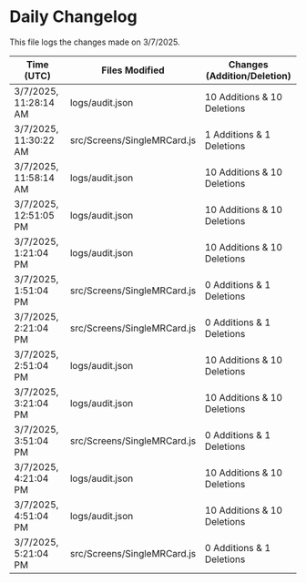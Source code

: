 # Daily Changelog

This file logs the changes made on 3/7/2025.

| Time (UTC)             | Files Modified                    | Changes (Addition/Deletion) |
|------------------------|-----------------------------------|-----------------------------|
| 3/7/2025, 11:28:14 AM | logs/audit.json | 10 Additions & 10 Deletions |
| 3/7/2025, 11:30:22 AM | src/Screens/SingleMRCard.js | 1 Additions & 1 Deletions|
| 3/7/2025, 11:58:14 AM | logs/audit.json | 10 Additions & 10 Deletions|
| 3/7/2025, 12:51:05 PM | logs/audit.json | 10 Additions & 10 Deletions|
| 3/7/2025, 1:21:04 PM | logs/audit.json | 10 Additions & 10 Deletions|
| 3/7/2025, 1:51:04 PM | src/Screens/SingleMRCard.js | 0 Additions & 1 Deletions|
| 3/7/2025, 2:21:04 PM | src/Screens/SingleMRCard.js | 0 Additions & 1 Deletions|
| 3/7/2025, 2:51:04 PM | logs/audit.json | 10 Additions & 10 Deletions|
| 3/7/2025, 3:21:04 PM | logs/audit.json | 10 Additions & 10 Deletions|
| 3/7/2025, 3:51:04 PM | src/Screens/SingleMRCard.js | 0 Additions & 1 Deletions|
| 3/7/2025, 4:21:04 PM | logs/audit.json | 10 Additions & 10 Deletions|
| 3/7/2025, 4:51:04 PM | logs/audit.json | 10 Additions & 10 Deletions|
| 3/7/2025, 5:21:04 PM | src/Screens/SingleMRCard.js | 0 Additions & 1 Deletions|
